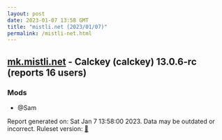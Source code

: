 ```yaml
---
layout: post
date: 2023-01-07 13:58 GMT
title: "mistli.net (2023/01/07)"
permalink: /mistli-net.html
---
```



## [mk.mistli.net](https://mk.mistli.net) - Calckey (calckey) 13.0.6-rc (reports 16 users)

### Mods
 * @Sam

Report generated on: Sat Jan  7 13:58:00 2023. Data may be outdated or incorrect.
Ruleset version: [🏀](/version-basketball)
